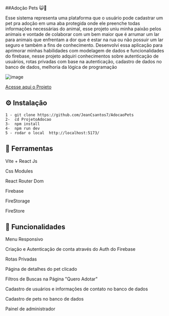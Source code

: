 ##Adoção Pets 😺🐶

Esse sistema representa uma plataforma que o usuário pode cadastrar um pet pra adoção em uma aba protegida onde ele preenche todas informações necessárias do animal, esse projeto uniu minha paixão pelos animais e vontade de colaborar com um bem maior que é arrumar um lar para animais que enfrentam a dor que é estar na rua ou não possuir um lar seguro e também a fins de conhecimento. Desenvolvi essa aplicação para aprimorar minhas habilidades com modelagem de dados e funcionalidades do firebase, nesse projeto adquiri conhecimentos sobre autenticação de usuários, rotas privadas com base na autenticação, cadastro de dados no banco de dados, melhoria da lógica de programação

![image](https://github.com/user-attachments/assets/3e669e73-1fcb-4941-bd7c-006405dee9be)


<a href="https://projetoadocaopet.netlify.app/">Acesse aqui o Projeto</a>

## ⚙ Instalação

    1 - git clone https://github.com/JeanCsantos7/AdocaoPets
    2-  cd ProjetoAdocao
    3-  npm install
    4-  npm run dev
    5 - rodar o local  http://localhost:5173/



## 🔨 Ferramentas

Vite + React Js

Css Modules

React Router Dom

Firebase

FireStorage

FireStore


## 🧠 Funcionalidades


Menu Responsivo

Criação e Autenticação de conta através do Auth do Firebase

Rotas Privadas

Página de detalhes do pet clicado

Filtros de Buscas na Página "Quero Adotar"

Cadastro de usuários e informações de contato no banco de dados

Cadastro de pets no banco de dados

Painel de administrador
